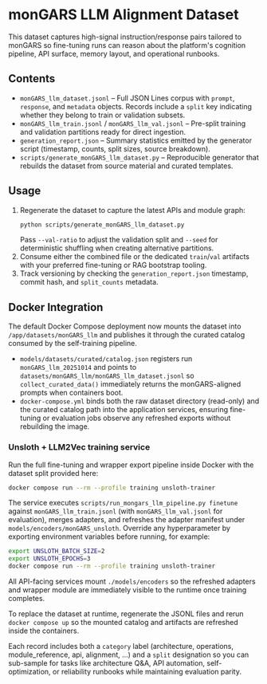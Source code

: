 # monGARS LLM Alignment Dataset

This dataset captures high-signal instruction/response pairs tailored to monGARS so fine-tuning runs can reason about the platform's cognition pipeline, API surface, memory layout, and operational runbooks.

## Contents
- `monGARS_llm_dataset.jsonl` – Full JSON Lines corpus with `prompt`, `response`, and `metadata` objects. Records include a `split` key indicating whether they belong to train or validation subsets.
- `monGARS_llm_train.jsonl` / `monGARS_llm_val.jsonl` – Pre-split training and validation partitions ready for direct ingestion.
- `generation_report.json` – Summary statistics emitted by the generator script (timestamp, counts, split sizes, source breakdown).
- `scripts/generate_monGARS_llm_dataset.py` – Reproducible generator that rebuilds the dataset from source material and curated templates.

## Usage
1. Regenerate the dataset to capture the latest APIs and module graph:
   ```bash
   python scripts/generate_monGARS_llm_dataset.py
   ```
   Pass `--val-ratio` to adjust the validation split and `--seed` for deterministic shuffling when creating alternative partitions.
2. Consume either the combined file or the dedicated `train`/`val` artifacts with your preferred fine-tuning or RAG bootstrap tooling.
3. Track versioning by checking the `generation_report.json` timestamp, commit hash, and `split_counts` metadata.

## Docker Integration

The default Docker Compose deployment now mounts the dataset into `/app/datasets/monGARS_llm`
and publishes it through the curated catalog consumed by the self-training pipeline.

- `models/datasets/curated/catalog.json` registers run `monGARS_llm_20251014` and points to
  `datasets/monGARS_llm/monGARS_llm_dataset.jsonl` so `collect_curated_data()` immediately
  returns the monGARS-aligned prompts when containers boot.
- `docker-compose.yml` binds both the raw dataset directory (read-only) and the curated catalog
  path into the application services, ensuring fine-tuning or evaluation jobs observe any
  refreshed exports without rebuilding the image.

### Unsloth + LLM2Vec training service

Run the full fine-tuning and wrapper export pipeline inside Docker with the dataset split
provided here:

```bash
docker compose run --rm --profile training unsloth-trainer
```

The service executes `scripts/run_mongars_llm_pipeline.py finetune` against
`monGARS_llm_train.jsonl` (with `monGARS_llm_val.jsonl` for evaluation), merges adapters,
and refreshes the adapter manifest under `models/encoders/monGARS_unsloth`. Override any
hyperparameter by exporting environment variables before running, for example:

```bash
export UNSLOTH_BATCH_SIZE=2
export UNSLOTH_EPOCHS=3
docker compose run --rm --profile training unsloth-trainer
```

All API-facing services mount `./models/encoders` so the refreshed adapters and wrapper module
are immediately visible to the runtime once training completes.

To replace the dataset at runtime, regenerate the JSONL files and rerun `docker compose up` so
the mounted catalog and artifacts are refreshed inside the containers.

Each record includes both a `category` label (architecture, operations, module_reference, api, alignment, …) and a `split` designation so you can sub-sample for tasks like architecture Q&A, API automation, self-optimization, or reliability runbooks while maintaining evaluation parity.
